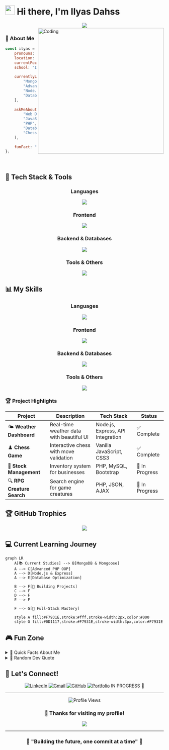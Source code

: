 # <img src="https://raw.githubusercontent.com/MartinHeinz/MartinHeinz/master/wave.gif" width="30px" height="30px" /> Hi there, I'm **Ilyas Dahss**

<div align="center">
  <img src="https://readme-typing-svg.herokuapp.com/?font=Righteous&size=35&center=true&vCenter=true&width=500&height=70&duration=4000&lines=Hi+There!+👋;+I'm+Ilyas+Dahss!;Full-Stack+Developer!;Welcome+to+my+Profile!&color=F7931E" />
</div>

<img align="right" alt="Coding" width="400" src="https://media.giphy.com/media/SWoSkN6DxTszqIKEqv/giphy.gif">

### 💫 About Me

```javascript
const ilyas = {
    pronouns: "He" | "Him",
    location: "Rabat, Morocco 🇲🇦",
    currentFocus: "Full-Stack Development",
    school: "ISTA NTIC Rabat",
    
    currentlyLearning: [
        "MongoDB & Mongoose",
        "Advanced PHP & OOP",
        "Node.js & Express.js",
        "Database Optimization"
    ],
    
    askMeAbout: [
        "Web Development", 
        "JavaScript", 
        "PHP", 
        "Database Design",
        "Chess Strategies ♟️"
    ],
    
    funFact: "I debug with console.log() and I'm proud of it! 🐛"
};
```

<br clear="both">

## 🚀 Tech Stack & Tools

<div align="center">

### Languages
<img src="https://skillicons.dev/icons?i=js,php,html,css,python" />

### Frontend
<img src="https://skillicons.dev/icons?i=react,bootstrap" />

### Backend & Databases  
<img src="https://skillicons.dev/icons?i=nodejs,express,mongodb,mysql,firebase" />

### Tools & Others
<img src="https://skillicons.dev/icons?i=git,github,vscode,figma,postman" />

</div>

## 📊 My Skills

<div align="center">

### Languages
<img src="https://skillicons.dev/icons?i=js,php,html,css,python" />

### Frontend
<img src="https://skillicons.dev/icons?i=react,bootstrap" />

### Backend & Databases  
<img src="https://skillicons.dev/icons?i=nodejs,express,mongodb,mysql,firebase" />

### Tools & Others
<img src="https://skillicons.dev/icons?i=git,github,vscode,figma,postman" />

</div>

### 🏆 Project Highlights

| Project | Description | Tech Stack | Status |
|---------|-------------|------------|--------|
| 🌤️ **Weather Dashboard** | Real-time weather data with beautiful UI | Node.js, Express, API Integration | ✅ Complete |
| ♟️ **Chess Game** | Interactive chess with move validation | Vanilla JavaScript, CSS3 | ✅ Complete |
| 🛒 **Stock Management** | Inventory system for businesses | PHP, MySQL, Bootstrap | 🔄 In Progress |
| 🔍 **RPG Creature Search** | Search engine for game creatures | PHP, JSON, AJAX | 🔄 In Progress |



## 🏆 GitHub Trophies

<div align="center">
  <img src="https://github-profile-trophy.vercel.app/?username=yourusername&theme=tokyonight&no-frame=true&no-bg=true&margin-w=4&row=2&column=4" />
</div>

## 💻 Current Learning Journey

```mermaid
graph LR
    A[📚 Current Studies] --> B[MongoDB & Mongoose]
    A --> C[Advanced PHP OOP]
    A --> D[Node.js & Express]
    A --> E[Database Optimization]
    
    B --> F[🎯 Building Projects]
    C --> F
    D --> F
    E --> F
    
    F --> G[🚀 Full-Stack Mastery]
    
    style A fill:#F7931E,stroke:#fff,stroke-width:2px,color:#000
    style G fill:#0D1117,stroke:#F7931E,stroke-width:3px,color:#F7931E
```

## 🎮 Fun Zone

<details>
<summary>🎯 Quick Facts About Me</summary>

- 🔥 I can solve a Rubik's cube in under 2 minutes
- ♟️ Chess rating: Still climbing! 
- 🌙 Night owl - my best code happens after midnight
- ☕ Coffee dependency level: **MAXIMUM**
- 🎵 Coding playlist: Lo-fi hip hop + epic movie soundtracks
- 💡 Dream project: AI-powered chess tutor

</details>

<details>
<summary>💬 Random Dev Quote</summary>
<br>

<div align="center">
  <img src="https://quotes-github-readme.vercel.app/api?type=horizontal&theme=tokyonight&quote=Code%20is%20like%20humor.%20When%20you%20have%20to%20explain%20it%2C%20it%27s%20bad.&author=Cory%20House" />
</div>

</details>

## 🤝 Let's Connect!

<div align="center">

[![LinkedIn](https://img.shields.io/badge/LinkedIn-0077B5?style=for-the-badge&logo=linkedin&logoColor=white)](https://linkedin.com/in/ilyas-dahss-a08637337)
[![Gmail](https://img.shields.io/badge/Gmail-D14836?style=for-the-badge&logo=gmail&logoColor=white)](dahssilyas@gmail.com)
[![GitHub](https://img.shields.io/badge/GitHub-100000?style=for-the-badge&logo=github&logoColor=white)](https://github.com/DAHSSILYAS)
[![Portfolio](https://img.shields.io/badge/Portfolio-FF5722?style=for-the-badge&logo=todoist&logoColor=white)](https://yourportfolio.com) IN PROGRESS 🔄

</div>

---

<div align="center">
  <img src="https://komarev.com/ghpvc/?username=yourusername&label=Profile%20Views&color=F7931E&style=flat" alt="Profile Views" />
  
  ### 💖 Thanks for visiting my profile!
  
  <img src="https://raw.githubusercontent.com/Trilokia/Trilokia/379277808c61ef204768a61bbc5d25bc7798ccf1/bottom_header.svg" />
</div>



---

<div align="center">
  <h3>🚀 "Building the future, one commit at a time" 🚀</h3>
</div>
